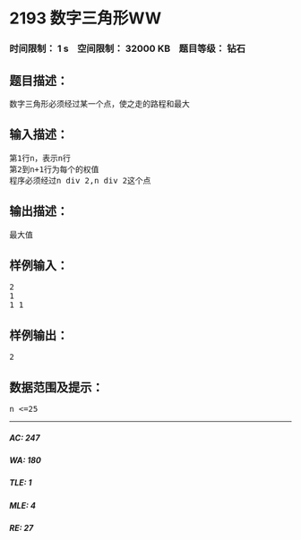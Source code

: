 # 2193 数字三角形WW   
### 时间限制： 1 s&nbsp;&nbsp;&nbsp;&nbsp;空间限制： 32000 KB&nbsp;&nbsp;&nbsp;&nbsp;题目等级： 钻石  
## 题目描述：  

<pre>
数字三角形必须经过某一个点，使之走的路程和最大
</pre>
  
  
## 输入描述：  

<pre>
第1行n，表示n行  
第2到n+1行为每个的权值  
程序必须经过n div 2,n div 2这个点
</pre>
  
  
## 输出描述：  

<pre>
最大值
</pre>
  
  
## 样例输入：  

<pre>
2  
1  
1 1
</pre>
  
  
## 样例输出：  

<pre>
2
</pre>
  
  
## 数据范围及提示：  

<pre>
n <=25
</pre>
  
  
***  

##### AC: 247  
##### WA: 180  
##### TLE: 1  
##### MLE: 4  
##### RE: 27  
